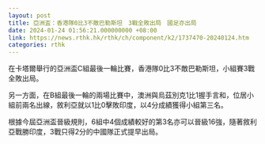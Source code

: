 ```yaml
---
layout: post
title: 亞洲盃：香港隊0比3不敵巴勒斯坦　3戰全敗出局　國足亦出局
date: 2024-01-24 01:56:21.000000000 +08:00
link: https://news.rthk.hk/rthk/ch/component/k2/1737470-20240124.htm
categories: rthk
---
```


在卡塔爾舉行的亞洲盃C組最後一輪比賽，香港隊0比3不敵巴勒斯坦，小組賽3戰全敗出局。

另一方面，在B組最後一輪的兩場比賽中，澳洲與烏茲別克1比1握手言和，位居小組前兩名出線，敘利亞就以1比0擊敗印度，以4分成績獲得小組第三名。

根據今屆亞洲盃晉級規則，6組中4個成績較好的第3名亦可以晉級16強，隨著敘利亞戰勝印度，3戰只得2分的中國隊正式提早出局。
